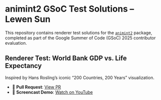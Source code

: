 # animint2 GSoC Test Solutions – Lewen Sun

This repository contains renderer test solutions for the [`animint2`](https://github.com/animint/animint2) package, completed as part of the Google Summer of Code (GSoC) 2025 contributor evaluation.

## Renderer Test: World Bank GDP vs. Life Expectancy

Inspired by Hans Rosling’s iconic “200 Countries, 200 Years” visualization.

- 📝 **Pull Request**: [View PR](https://github.com/animint/animint2/pull/196)  
- 🎥 **Screencast Demo**: [Watch on YouTube](https://youtu.be/_ClB-y592vk)


